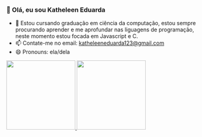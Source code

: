 ### 👋 Olá, eu sou Katheleen Eduarda
- 🌱 Estou cursando graduação em ciência da computação, estou sempre procurando aprender e me aprofundar nas liguagens de programação, neste momento estou focada em Javascript e C.
- 📫 Contate-me no email: katheleeneduarda123@gmail.com
- 😄 Pronouns: ela/dela

<div>
   <a href="https://github.com/KATheleen268">
   <img height="180em" src="https://github-readme-stats.vercel.app/api?username=KATheleen268&show_icons=true&theme=tokyonight&include_all_commits=true&count_private=true"/>
   <img height="180em" src="https://github-readme-stats.vercel.app/api/top-langs/?username=KATheleen268&layout=compact&langs_count=6&theme=tokyonight"/>
</div>
<!---
KATHeleen268/KATHeleen268 is a ✨ special ✨ repository because its `README.md` (this file) appears on your GitHub profile.
You can click the Preview link to take a look at your changes.
--->
